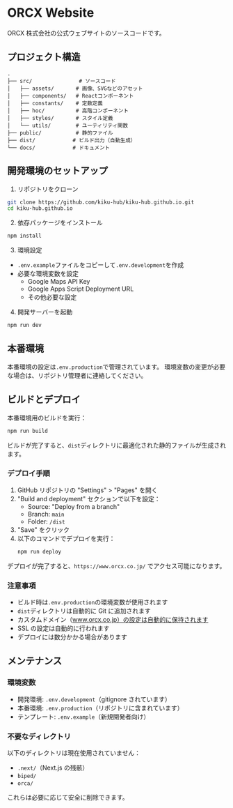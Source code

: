 # ORCX Website

ORCX 株式会社の公式ウェブサイトのソースコードです。

## プロジェクト構造

```
.
├── src/               # ソースコード
│   ├── assets/       # 画像、SVGなどのアセット
│   ├── components/   # Reactコンポーネント
│   ├── constants/    # 定数定義
│   ├── hoc/          # 高階コンポーネント
│   ├── styles/       # スタイル定義
│   └── utils/        # ユーティリティ関数
├── public/           # 静的ファイル
├── dist/            # ビルド出力（自動生成）
└── docs/            # ドキュメント
```

## 開発環境のセットアップ

1. リポジトリをクローン

```bash
git clone https://github.com/kiku-hub/kiku-hub.github.io.git
cd kiku-hub.github.io
```

2. 依存パッケージをインストール

```bash
npm install
```

3. 環境設定

- `.env.example`ファイルをコピーして`.env.development`を作成
- 必要な環境変数を設定
  - Google Maps API Key
  - Google Apps Script Deployment URL
  - その他必要な設定

4. 開発サーバーを起動

```bash
npm run dev
```

## 本番環境

本番環境の設定は`.env.production`で管理されています。
環境変数の変更が必要な場合は、リポジトリ管理者に連絡してください。

## ビルドとデプロイ

本番環境用のビルドを実行：

```bash
npm run build
```

ビルドが完了すると、`dist`ディレクトリに最適化された静的ファイルが生成されます。

### デプロイ手順

1. GitHub リポジトリの "Settings" > "Pages" を開く
2. "Build and deployment" セクションで以下を設定：
   - Source: "Deploy from a branch"
   - Branch: `main`
   - Folder: `/dist`
3. "Save" をクリック
4. 以下のコマンドでデプロイを実行：
   ```bash
   npm run deploy
   ```

デプロイが完了すると、`https://www.orcx.co.jp/` でアクセス可能になります。

### 注意事項

- ビルド時は`.env.production`の環境変数が使用されます
- `dist`ディレクトリは自動的に Git に追加されます
- カスタムドメイン（www.orcx.co.jp）の設定は自動的に保持されます
- SSL の設定は自動的に行われます
- デプロイには数分かかる場合があります

## メンテナンス

### 環境変数

- 開発環境: `.env.development`（gitignore されています）
- 本番環境: `.env.production`（リポジトリに含まれています）
- テンプレート: `.env.example`（新規開発者向け）

### 不要なディレクトリ

以下のディレクトリは現在使用されていません：

- `.next/`（Next.js の残骸）
- `biped/`
- `orca/`

これらは必要に応じて安全に削除できます。
